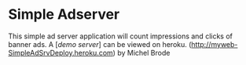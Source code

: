 # Simple Adserver

This simple ad server application will count impressions and clicks of banner ads.
A [*demo server*] can be viewed on heroku. (http://myweb-SimpleAdSrvDeploy.heroku.com)
by Michel Brode